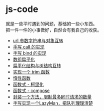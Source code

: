 # js-code

就是一些平时遇到的问题，基础的一些小东西。  
把一件一件的小事做好，自然会有我自己的收获。

- [url 参数字符串与对象互转](https://github.com/coveychen95/js-code/blob/master/001.query-string.js)
- [手写 call 的实现](https://github.com/coveychen95/js-code/blob/master/002.call.js)
- [手写 bind 的实现](https://github.com/coveychen95/js-code/blob/master/003.bind.js)
- [数组扁平化](https://github.com/coveychen95/js-code/blob/master/004.flat.js)
- [扁平化结构与树结构互转](https://github.com/coveychen95/js-code/blob/master/005.flat-tree.js)
- [实现一个 trim 函数](https://github.com/coveychen95/js-code/blob/master/006.trim.js)
- [惰性函数](https://github.com/coveychen95/js-code/blob/master/007.lazy-function.js)
- [函数式 - 柯里化](https://github.com/coveychen95/js-code/blob/master/008.currying.js)
- [函数式 - compose](https://github.com/coveychen95/js-code/blob/master/009.compose.js)
- [封装一个方法，限制最多同时请求的数量](https://github.com/coveychen95/js-code/blob/master/010.max-request.js)
- [手写实现一个LazyMan，把队列理理清楚](https://github.com/coveychen95/js-code/blob/master/011.lazy-man.js)
